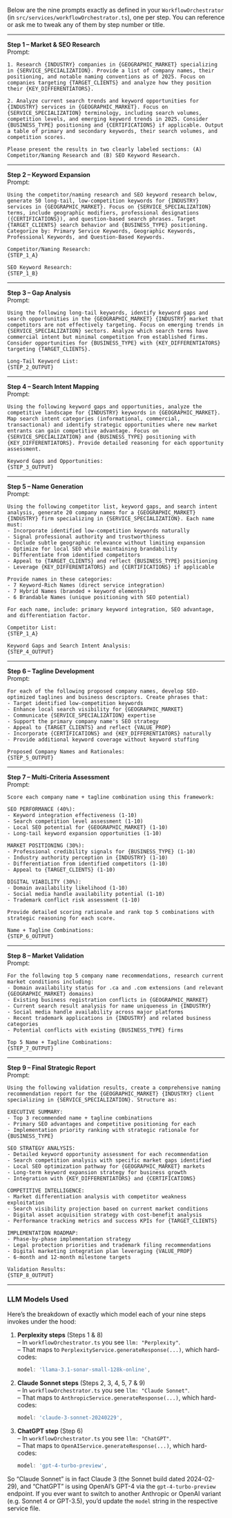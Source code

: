 Below are the nine prompts exactly as defined in your `WorkflowOrchestrator` (in `src/services/workflowOrchestrator.ts`), one per step. You can reference or ask me to tweak any of them by step number or title.

---

**Step 1 – Market & SEO Research**  
Prompt:
```
1. Research {INDUSTRY} companies in {GEOGRAPHIC_MARKET} specializing in {SERVICE_SPECIALIZATION}. Provide a list of company names, their positioning, and notable naming conventions as of 2025. Focus on companies targeting {TARGET_CLIENTS} and analyze how they position their {KEY_DIFFERENTIATORS}.

2. Analyze current search trends and keyword opportunities for {INDUSTRY} services in {GEOGRAPHIC_MARKET}. Focus on {SERVICE_SPECIALIZATION} terminology, including search volumes, competition levels, and emerging keyword trends in 2025. Consider {BUSINESS_TYPE} positioning and {CERTIFICATIONS} if applicable. Output a table of primary and secondary keywords, their search volumes, and competition scores.

Please present the results in two clearly labeled sections: (A) Competitor/Naming Research and (B) SEO Keyword Research.
```

---

**Step 2 – Keyword Expansion**  
Prompt:
```
Using the competitor/naming research and SEO keyword research below, generate 50 long-tail, low-competition keywords for {INDUSTRY} services in {GEOGRAPHIC_MARKET}. Focus on {SERVICE_SPECIALIZATION} terms, include geographic modifiers, professional designations ({CERTIFICATIONS}), and question-based search phrases. Target {TARGET_CLIENTS} search behavior and {BUSINESS_TYPE} positioning. Categorize by: Primary Service Keywords, Geographic Keywords, Professional Keywords, and Question-Based Keywords.

Competitor/Naming Research:
{STEP_1_A}

SEO Keyword Research:
{STEP_1_B}
```

---

**Step 3 – Gap Analysis**  
Prompt:
```
Using the following long-tail keywords, identify keyword gaps and search opportunities in the {GEOGRAPHIC_MARKET} {INDUSTRY} market that competitors are not effectively targeting. Focus on emerging trends in {SERVICE_SPECIALIZATION} sectors. Analyze which search terms have commercial intent but minimal competition from established firms. Consider opportunities for {BUSINESS_TYPE} with {KEY_DIFFERENTIATORS} targeting {TARGET_CLIENTS}.

Long-Tail Keyword List:
{STEP_2_OUTPUT}
```

---

**Step 4 – Search Intent Mapping**  
Prompt:
```
Using the following keyword gaps and opportunities, analyze the competitive landscape for {INDUSTRY} keywords in {GEOGRAPHIC_MARKET}. Map search intent categories (informational, commercial, transactional) and identify strategic opportunities where new market entrants can gain competitive advantage. Focus on {SERVICE_SPECIALIZATION} and {BUSINESS_TYPE} positioning with {KEY_DIFFERENTIATORS}. Provide detailed reasoning for each opportunity assessment.

Keyword Gaps and Opportunities:
{STEP_3_OUTPUT}
```

---

**Step 5 – Name Generation**  
Prompt:
```
Using the following competitor list, keyword gaps, and search intent analysis, generate 20 company names for a {GEOGRAPHIC_MARKET} {INDUSTRY} firm specializing in {SERVICE_SPECIALIZATION}. Each name must:
- Incorporate identified low-competition keywords naturally
- Signal professional authority and trustworthiness
- Include subtle geographic relevance without limiting expansion
- Optimize for local SEO while maintaining brandability
- Differentiate from identified competitors
- Appeal to {TARGET_CLIENTS} and reflect {BUSINESS_TYPE} positioning
- Leverage {KEY_DIFFERENTIATORS} and {CERTIFICATIONS} if applicable

Provide names in these categories:
- 7 Keyword-Rich Names (direct service integration)
- 7 Hybrid Names (branded + keyword elements)
- 6 Brandable Names (unique positioning with SEO potential)

For each name, include: primary keyword integration, SEO advantage, and differentiation factor.

Competitor List:
{STEP_1_A}

Keyword Gaps and Search Intent Analysis:
{STEP_4_OUTPUT}
```

---

**Step 6 – Tagline Development**  
Prompt:
```
For each of the following proposed company names, develop SEO-optimized taglines and business descriptors. Create phrases that:
- Target identified low-competition keywords
- Enhance local search visibility for {GEOGRAPHIC_MARKET}
- Communicate {SERVICE_SPECIALIZATION} expertise
- Support the primary company name's SEO strategy
- Appeal to {TARGET_CLIENTS} and reflect {VALUE_PROP}
- Incorporate {CERTIFICATIONS} and {KEY_DIFFERENTIATORS} naturally
- Provide additional keyword coverage without keyword stuffing

Proposed Company Names and Rationales:
{STEP_5_OUTPUT}
```

---

**Step 7 – Multi-Criteria Assessment**  
Prompt:
```
Score each company name + tagline combination using this framework:

SEO PERFORMANCE (40%):
- Keyword integration effectiveness (1-10)
- Search competition level assessment (1-10)
- Local SEO potential for {GEOGRAPHIC_MARKET} (1-10)
- Long-tail keyword expansion opportunities (1-10)

MARKET POSITIONING (30%):
- Professional credibility signals for {BUSINESS_TYPE} (1-10)
- Industry authority perception in {INDUSTRY} (1-10)
- Differentiation from identified competitors (1-10)
- Appeal to {TARGET_CLIENTS} (1-10)

DIGITAL VIABILITY (30%):
- Domain availability likelihood (1-10)
- Social media handle availability potential (1-10)
- Trademark conflict risk assessment (1-10)

Provide detailed scoring rationale and rank top 5 combinations with strategic reasoning for each score.

Name + Tagline Combinations:
{STEP_6_OUTPUT}
```

---

**Step 8 – Market Validation**  
Prompt:
```
For the following top 5 company name recommendations, research current market conditions including:
- Domain availability status for .ca and .com extensions (and relevant {GEOGRAPHIC_MARKET} domains)
- Existing business registration conflicts in {GEOGRAPHIC_MARKET}
- Current search result analysis for name uniqueness in {INDUSTRY}
- Social media handle availability across major platforms
- Recent trademark applications in {INDUSTRY} and related business categories
- Potential conflicts with existing {BUSINESS_TYPE} firms

Top 5 Name + Tagline Combinations:
{STEP_7_OUTPUT}
```

---

**Step 9 – Final Strategic Report**  
Prompt:
```
Using the following validation results, create a comprehensive naming recommendation report for the {GEOGRAPHIC_MARKET} {INDUSTRY} client specializing in {SERVICE_SPECIALIZATION}. Structure as:

EXECUTIVE SUMMARY:
- Top 3 recommended name + tagline combinations
- Primary SEO advantages and competitive positioning for each
- Implementation priority ranking with strategic rationale for {BUSINESS_TYPE}

SEO STRATEGY ANALYSIS:
- Detailed keyword opportunity assessment for each recommendation
- Search competition analysis with specific market gaps identified
- Local SEO optimization pathway for {GEOGRAPHIC_MARKET} markets
- Long-term keyword expansion strategy for business growth
- Integration with {KEY_DIFFERENTIATORS} and {CERTIFICATIONS}

COMPETITIVE INTELLIGENCE:
- Market differentiation analysis with competitor weakness exploitation
- Search visibility projection based on current market conditions
- Digital asset acquisition strategy with cost-benefit analysis
- Performance tracking metrics and success KPIs for {TARGET_CLIENTS}

IMPLEMENTATION ROADMAP:
- Phase-by-phase implementation strategy
- Legal protection priorities and trademark filing recommendations
- Digital marketing integration plan leveraging {VALUE_PROP}
- 6-month and 12-month milestone targets

Validation Results:
{STEP_8_OUTPUT}
```

---

### LLM Models Used
Here’s the breakdown of exactly which model each of your nine steps invokes under the hood:

1. **Perplexity steps** (Steps 1 & 8)  
   – In `workflowOrchestrator.ts` you see `llm: "Perplexity"`.  
   – That maps to `PerplexityService.generateResponse(...)`, which hard-codes:  
     ```18:18:src/services/perplexityService.ts
     model: 'llama-3.1-sonar-small-128k-online',
     ```

2. **Claude Sonnet steps** (Steps 2, 3, 4, 5, 7 & 9)  
   – In `workflowOrchestrator.ts` you see `llm: "Claude Sonnet"`.  
   – That maps to `AnthropicService.generateResponse(...)`, which hard-codes:  
     ```22:22:src/services/anthropicService.ts
     model: 'claude-3-sonnet-20240229',
     ```

3. **ChatGPT step** (Step 6)  
   – In `workflowOrchestrator.ts` you see `llm: "ChatGPT"`.  
   – That maps to `OpenAIService.generateResponse(...)`, which hard-codes:  
     ```22:22:src/services/openaiService.ts
     model: 'gpt-4-turbo-preview',
     ```

So “Claude Sonnet” is in fact Claude 3 (the Sonnet build dated 2024-02-29), and “ChatGPT” is using OpenAI’s GPT-4 via the `gpt-4-turbo-preview` endpoint. If you ever want to switch to another Anthropic or OpenAI variant (e.g. Sonnet 4 or GPT-3.5), you’d update the `model` string in the respective service file.